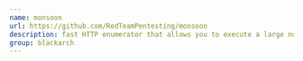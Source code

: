 ```yaml
---
name: monsoon
url: https://github.com/RedTeamPentesting/monsoon
description: fast HTTP enumerator that allows you to execute a large number of HTTP requests. URL : https://github.com/RedTeamPentesting/monsoon Groups : blackarch blackarch-webapp
group: blackarch
---
```


